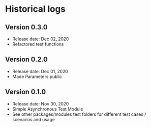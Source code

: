 # Historical logs

## Version 0.3.0

- Release date: Dec 02, 2020
- Refactored test functions

## Version 0.2.0

- Release date: Dec 01, 2020
- Made Parameters public

## Version 0.1.0

- Release date: Nov 30, 2020
- Simple Asynchronous Test Module 
- See other packages/modules test folders for different test cases / scenarios and usage

